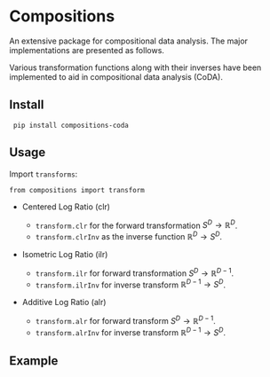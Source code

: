 # Compositions

An extensive package for compositional data analysis. The major implementations are presented as follows.

Various transformation functions along with their inverses have been implemented to aid in compositional data analysis (CoDA).

## Install

<pre><code> pip install compositions-coda</code></pre>

## Usage

Import ```transforms```:

<pre><code>from compositions import transform</code></pre>

- Centered Log Ratio (clr)
  - ```transform.clr``` for the forward transformation $S^D\rightarrow \mathbb{R}^D$.
  - ```transform.clrInv``` as the inverse function $\mathbb{R}^D\rightarrow S^D$.

- Isometric Log Ratio (ilr)
  - ```transform.ilr``` for forward transformation $S^D\rightarrow \mathbb{R}^{D-1}$.
  - ```transform.ilrInv``` for inverse transform $\mathbb{R}^{D-1}\rightarrow S^D$.
  
- Additive Log Ratio (alr)
  - ```transform.alr``` for forward transform $S^D\rightarrow \mathbb{R}^{D-1}$.
  - ```transform.alrInv``` for inverse transform $\mathbb{R}^{D-1}\rightarrow S^D$.

## Example
